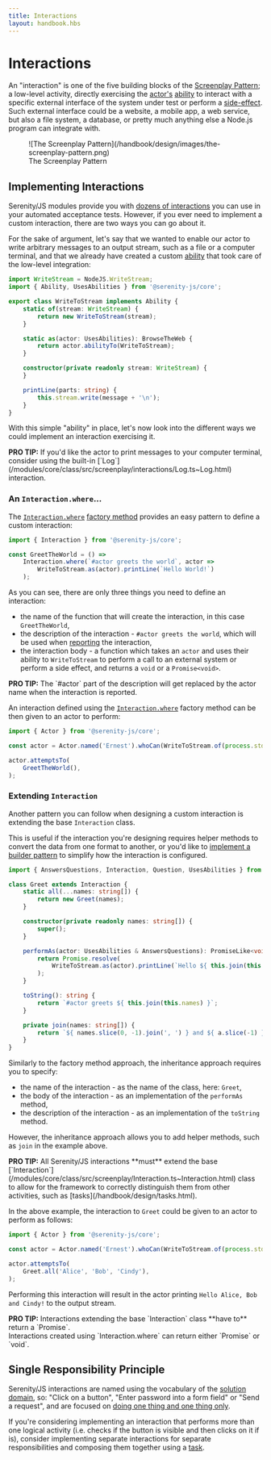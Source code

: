 ```yaml
---
title: Interactions
layout: handbook.hbs
---
```

# Interactions

An "interaction" is one of the five building blocks of the [Screenplay Pattern](/handbook/design/screenplay-pattern.html);
a low-level activity, directly exercising the [actor's](/handbook/design/actors.html) [ability](/handbook/design/abilities.html)
 to interact with a specific external interface of the system under test or perform a [side-effect](https://en.wikipedia.org/wiki/Side_effect_&#40;computer_science&#41;). Such external interface could be a website, a mobile app, a web service, but also a file system, a database, or pretty much anything else a Node.js program can integrate with.

<figure>
![The Screenplay Pattern](/handbook/design/images/the-screenplay-pattern.png)
    <figcaption><span>The Screenplay Pattern</span></figcaption>
</figure>

## Implementing Interactions

Serenity/JS modules provide you with [dozens of interactions](/modules) you can use in your automated acceptance tests.
However, if you ever need to implement a custom interaction, there are two ways you can go about it.

For the sake of argument, let's say that we wanted to enable our actor to write arbitrary messages to an output stream,
such as a file or a computer terminal, and that we already have created a custom [ability](/handbook/design/abilities.html)
that took care of the low-level integration:

```typescript
import WriteStream = NodeJS.WriteStream;
import { Ability, UsesAbilities } from '@serenity-js/core';

export class WriteToStream implements Ability {
    static of(stream: WriteStream) {
        return new WriteToStream(stream);
    }

    static as(actor: UsesAbilities): BrowseTheWeb {
        return actor.abilityTo(WriteToStream);
    }

    constructor(private readonly stream: WriteStream) {
    }

    printLine(parts: string) {
        this.stream.write(message + '\n');
    }
}
```

With this simple "ability" in place, let's now look into the different ways we could implement an interaction exercising it.

<div class="pro-tip">
    <div class="icon"><i class="fas fa-lightbulb"></i></div>
    <div class="text"><p><strong>PRO TIP:</strong>
    If you'd like the actor to print messages to your computer terminal,
    consider using the built-in [`Log`](/modules/core/class/src/screenplay/interactions/Log.ts~Log.html) interaction.
    </p></div>
</div>

### An `Interaction.where`...

The [`Interaction.where`](/modules/core/class/src/screenplay/Interaction.ts~Interaction.html#static-method-where)
[factory method](https://en.wikipedia.org/wiki/Factory_method_pattern) provides an easy pattern to define a custom interaction:

```typescript
import { Interaction } from '@serenity-js/core';

const GreetTheWorld = () =>
    Interaction.where(`#actor greets the world`, actor =>
        WriteToStream.as(actor).printLine(`Hello World!`)
    );
```

As you can see, there are only three things you need to define an interaction:
- the name of the function that will create the interaction, in this case `GreetTheWorld`,
- the description of the interaction - `#actor greets the world`, which will be used when [reporting](/handbook/reporting/)
the interaction,
- the interaction body - a function which takes an `actor` and uses their ability to `WriteToStream` to perform a call to an external system or perform a side effect, and returns a `void` or a `Promise<void>`.

<div class="pro-tip">
    <div class="icon"><i class="fas fa-lightbulb"></i></div>
    <div class="text"><p><strong>PRO TIP:</strong>
    The `#actor` part of the description will get replaced by the actor
    name when the interaction is reported.
    </p></div>
</div>

An interaction defined using the [`Interaction.where`](/modules/core/class/src/screenplay/Interaction.ts~Interaction.html#static-method-where)
factory method can be then given to an actor to perform:

```typescript
import { Actor } from '@serenity-js/core';

const actor = Actor.named('Ernest').whoCan(WriteToStream.of(process.stdout));

actor.attemptsTo(
    GreetTheWorld(),
);
```

### Extending `Interaction`

Another pattern you can follow when designing a custom interaction is extending the base `Interaction` class.

This is useful if the interaction you're designing requires helper methods to convert the data from one format to another,
or you'd like to [implement a builder pattern](/handbook/design/creational-patterns.html) to simplify how the interaction
is configured.

```typescript
import { AnswersQuestions, Interaction, Question, UsesAbilities } from '@serenity-js/core';

class Greet extends Interaction {
    static all(...names: string[]) {
        return new Greet(names);
    }

    constructor(private readonly names: string[]) {
        super();
    }

    performAs(actor: UsesAbilities & AnswersQuestions): PromiseLike<void> {
        return Promise.resolve(
            WriteToStream.as(actor).printLine(`Hello ${ this.join(this.names) }!`))
        );
    }

    toString(): string {
        return `#actor greets ${ this.join(this.names) }`;
    }

    private join(names: string[]) {
        return `${ names.slice(0, -1).join(', ') } and ${ a.slice(-1) }`;
    }
}
```

Similarly to the factory method approach, the inheritance approach requires you to specify:
- the name of the interaction - as the name of the class, here: `Greet`,
- the body of the interaction - as an implementation of the `performAs` method,
- the description of the interaction - as an implementation of the `toString` method.

However, the inheritance approach allows you to add helper methods, such as `join` in the example above.

<div class="pro-tip">
    <div class="icon"><i class="fas fa-lightbulb"></i></div>
    <div class="text"><p><strong>PRO TIP:</strong>
    All Serenity/JS interactions **must** extend the base [`Interaction`](/modules/core/class/src/screenplay/Interaction.ts~Interaction.html)
    class to allow for the framework to correctly distinguish them from other activities, such as [tasks](/handbook/design/tasks.html).
    </p></div>
</div>

In the above example, the interaction to `Greet` could be given to an actor to perform as follows:

```typescript
import { Actor } from '@serenity-js/core';

const actor = Actor.named('Ernest').whoCan(WriteToStream.of(process.stdout));

actor.attemptsTo(
    Greet.all('Alice', 'Bob', 'Cindy'),
);
```

Performing this interaction will result in the actor printing `Hello Alice, Bob and Cindy!` to the output stream.

<div class="pro-tip">
    <div class="icon"><i class="fas fa-lightbulb"></i></div>
    <div class="text"><p><strong>PRO TIP:</strong>
    Interactions extending the base `Interaction` class **have to** return a `Promise<void>`.<br />
    Interactions created using `Interaction.where` can return either `Promise<void>` or `void`.
    </p></div>
</div>


## Single Responsibility Principle

Serenity/JS interactions are named using the vocabulary of the [solution domain](https://blog.mattwynne.net/2013/01/17/the-problem-with-solutions/),
so: "Click on a button", "Enter password into a form field" or "Send a request", and are focused on [doing one thing and one thing only](https://en.wikipedia.org/wiki/Single_responsibility_principle).

If you're considering implementing an interaction that performs more than one logical activity (i.e. checks if the button is visible and then clicks on it if is), consider implementing separate interactions for separate responsibilities and composing them together using a [task](handbook/design/tasks.html).
